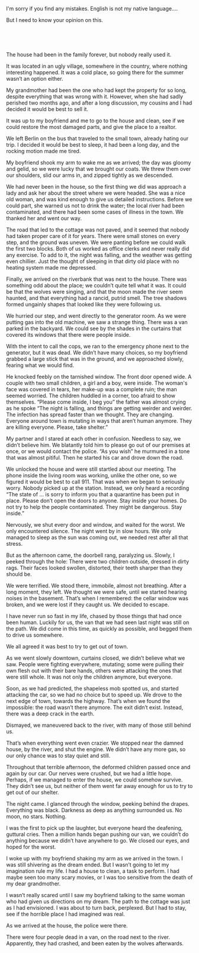 I'm sorry if you find any mistakes. English is not my native language....

But I need to know your opinion on this.

&#x200B;

&#x200B;

The house had been in the family forever, but nobody really used it.

It was located in an ugly village, somewhere in the country, where nothing interesting happened. It was a cold place, so going there for the summer wasn’t an option either. 

My grandmother had been the one who had kept the property for so long, despite everything that was wrong with it. However, when she had sadly perished two months ago, and after a long discussion, my cousins and I had decided it would be best to sell it.

It was up to  my boyfriend and me to go to the house and clean, see if we could restore the most damaged parts, and give the place to a realtor. 

We left Berlin on the bus that traveled to the small town, already hating our trip. I decided it would be best to sleep, it had been a long day, and the rocking motion made me tired. 

My boyfriend shook my arm to wake me as we arrived; the day was gloomy and gelid, so we were lucky that we brought our coats. We threw them over our shoulders, slid our arms in, and zipped tightly as we descended.

We had never been in the house, so the first thing we did was approach a lady and ask her about the street where we were headed. She was a nice old woman, and was kind enough to give us detailed instructions. Before we could part, she warned us not to drink the water; the local river had been contaminated, and there had been some cases of illness in the town. We thanked her and went our way.

The road that led to the cottage was not paved, and it seemed that nobody had taken proper care of it for years. There were small stones on every step, and the ground was uneven. We were panting before we could walk the first two blocks. Both of us worked as office clerks and never really did any exercise. To add to it, the night was falling, and the weather was getting even chillier. Just the thought of sleeping in that dirty old place with no heating system made me depressed. 

Finally, we arrived on the riverbank that was next to the house. There was something odd about the place; we couldn’t quite tell what it was. It could be that the wolves were singing, and that the moon made the river seem haunted, and that everything had a rancid, putrid smell. The tree shadows formed ungainly shapes that looked like they were following us.

We hurried our step, and went directly to the generator room. As we were putting gas into the old machine, we saw a strange thing. There was a van parked in the backyard. We could see by the shades in the curtains that covered its windows that there were people inside.

With the intent to call the cops, we ran to the emergency phone next to the generator, but it was dead. We didn’t have many choices, so my boyfriend grabbed a large stick that was in the ground, and we approached slowly, fearing what we would find. 

He knocked feebly on the tarnished window. The front door opened wide. A couple with two small children, a girl and a boy, were inside. The woman's face was covered in tears, her make-up was a complete ruin; the man seemed worried. The children huddled in a corner, too afraid to show themselves.  “Please come inside, I beg you” the father was almost crying as he spoke “The night is falling, and things are getting weirder and weirder. The infection has spread faster than we thought. They are changing. Everyone around town is mutating in ways that aren’t human anymore. They are killing everyone. Please, take shelter.” 

My partner and I stared at each other in confusion. Needless to say, we didn’t believe him. We blatantly told him to please go out of our premises at once, or we would contact the police. “As you wish” he murmured in a tone that was almost pitiful. Then he started his car and drove down the road.

We unlocked the house and were still startled about our meeting. The phone inside the living room was working, unlike the other one, so we figured it would be best to call 911. That was when we began to seriously worry. Nobody picked up at the station. Instead, we only heard a recording “The state of … is sorry to inform you that a quarantine has been put in place. Please don’t open the doors to anyone. Stay inside your homes. Do not try to help the people contaminated. They might be dangerous. Stay inside.”

Nervously, we shut every door and window, and waited for the worst. We only encountered silence. The night went by in slow hours. We only managed to sleep as the sun was coming out, we needed rest after all that stress. 

But as the afternoon came, the doorbell rang, paralyzing us. Slowly, I peeked through the hole: There were two children outside, dressed in dirty rags. Their faces looked swollen, distorted, their teeth sharper than they should be. 

We were terrified. We stood there, immobile, almost not breathing. After a long moment, they left. We thought we were safe, until we started hearing noises in the basement. That’s when I remembered: the cellar window was broken, and we were lost if they caught us. We decided to escape. 

I have never run so fast in my life, chased by those things that had once been human. Luckily for us, the van that we had seen last night was still on the path. We did come in this time, as quickly as possible, and begged them to drive us somewhere. 

We all agreed it was best to try to get out of town.

As we went slowly downtown, curtains closed, we didn’t believe what we saw. People were fighting everywhere, mutating; some were pulling their own flesh out with their bare hands, others were attacking the ones that were still whole. It was not only the children anymore, but everyone. 

Soon, as we had predicted, the shapeless mob spotted us, and started attacking the car, so we had no choice but to speed up. We drove to the next edge of town, towards the highway. That’s when we found the impossible: the road wasn’t there anymore. The exit didn’t exist. Instead, there was a deep crack in the earth. 

Dismayed, we maneuvered back to the river, with many of those still behind us.

That’s when everything went even crazier. We stopped near the damned house, by the river, and shut the engine. We didn’t have any more gas, so our only chance was to stay quiet and still.

Throughout that terrible afternoon, the deformed children passed once and again by our car. Our nerves were crushed, but we had a little hope. Perhaps, if we managed to enter the house, we could somehow survive. They didn’t see us, but neither of them went far away enough for us to try to get out of our shelter.

The night came. I glanced through the window, peeking behind the drapes. Everything was black. Darkness as deep as anything surrounded us. No moon, no stars. Nothing. 

I was the first to pick up the laughter, but everyone heard the deafening, guttural cries. Then a million hands began pushing our van, we couldn’t do anything because we didn’t have anywhere to go. We closed our eyes, and hoped for the worst.

I woke up with my boyfriend shaking my arm as we arrived in the town. I was still shivering as the dream ended. But I wasn’t going to let my imagination rule my life. I had a house to clean, a task to perform. I had maybe seen too many scary movies, or I was too sensitive from the death of my dear grandmother.

I wasn’t really scared until I saw my boyfriend talking to the same woman who had given us directions on my dream. The path to the cottage was just as I had envisioned. I was about to turn back, perplexed. But I had to stay, see if the horrible place I had imagined was real. 

As we arrived at the house, the police were there. 

There were four people dead in a van, on the road next to the river. Apparently, they had crashed, and been eaten by the wolves afterwards.